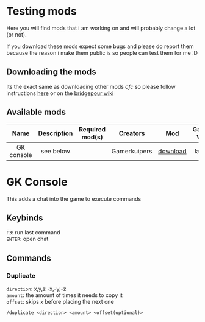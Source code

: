 # Testing mods
Here you will find mods that i am working on and will probably change a lot (or not).

If you download these mods expect some bugs and please do report them because the reason i make them public is so people can test them for me :D

## Downloading the mods
Its the exact same as downloading other mods _ofc_ so please follow instructions [here](../) or on the [bridgepour wiki](https://bridgepour.com/mod-faq)

## Available mods

Name | Description | Required mod(s) | Creators | Mod | Gamer Ver.
:----:|:---------:|:------:|:-----: | :----: | :-----:
GK console | see below | | Gamerkuipers | [download](https://github.com/Gamerkuipers/Hydroneer-Modding/raw/main/development/downloads/500-GKConsole_P.pak) | latest


# GK Console
This adds a chat into the game to execute commands

## Keybinds
`F3`: run last command\
`ENTER`: open chat

## Commands

### Duplicate
`direction`: x,y,z -x,-y,-z\
`amount`: the amount of times it needs to copy it\
`offset`: skips `x` before placing the next one

    /duplicate <direction> <amount> <offset(optional)>